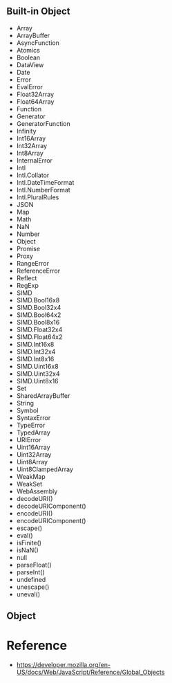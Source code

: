 
## Built-in Object

* Array
* ArrayBuffer
* AsyncFunction
* Atomics
* Boolean
* DataView
* Date
* Error
* EvalError
* Float32Array
* Float64Array
* Function
* Generator
* GeneratorFunction
* Infinity
* Int16Array
* Int32Array
* Int8Array
* InternalError
* Intl
* Intl.Collator
* Intl.DateTimeFormat
* Intl.NumberFormat
* Intl.PluralRules
* JSON
* Map
* Math
* NaN
* Number
* Object
* Promise
* Proxy
* RangeError
* ReferenceError
* Reflect
* RegExp
* SIMD
* SIMD.Bool16x8
* SIMD.Bool32x4
* SIMD.Bool64x2
* SIMD.Bool8x16
* SIMD.Float32x4
* SIMD.Float64x2
* SIMD.Int16x8
* SIMD.Int32x4
* SIMD.Int8x16
* SIMD.Uint16x8
* SIMD.Uint32x4
* SIMD.Uint8x16
* Set
* SharedArrayBuffer
* String
* Symbol
* SyntaxError
* TypeError
* TypedArray
* URIError
* Uint16Array
* Uint32Array
* Uint8Array
* Uint8ClampedArray
* WeakMap
* WeakSet
* WebAssembly
* decodeURI()
* decodeURIComponent()
* encodeURI()
* encodeURIComponent()
* escape()
* eval()
* isFinite()
* isNaN()
* null
* parseFloat()
* parseInt()
* undefined
* unescape()
* uneval()

## Object

# Reference
* https://developer.mozilla.org/en-US/docs/Web/JavaScript/Reference/Global_Objects